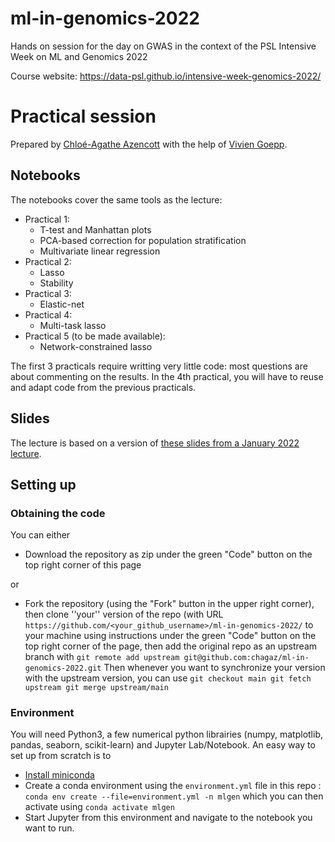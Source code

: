 # ml-in-genomics-2022
Hands on session for the day on GWAS in the context of the PSL Intensive Week on ML and Genomics 2022

Course website: https://data-psl.github.io/intensive-week-genomics-2022/

# Practical session
Prepared by [Chloé-Agathe Azencott](https://github.com/chagaz) with the help of [Vivien Goepp](https://github.com/vgoepp).
## Notebooks
The notebooks cover the same tools as the lecture:
* Practical 1: 
  * T-test and Manhattan plots
  * PCA-based correction for population stratification
  * Multivariate linear regression
* Practical 2:
  * Lasso
  * Stability
* Practical 3:
  * Elastic-net
* Practical 4:
  * Multi-task lasso
* Practical 5 (to be made available):
  * Network-constrained lasso

The first 3 practicals require writting very little code: most questions are about commenting on the results. In the 4th practical, you will have to reuse and adapt code from the previous practicals.

## Slides
The lecture is based on a version of [these slides from a January 2022 lecture](https://cloud.mines-paristech.fr/index.php/s/1ENMHAu0SvqwcT4).

## Setting up
### Obtaining the code
You can either
* Download the repository as zip under the green "Code" button on the top right corner of this page

or
* Fork the repository (using the "Fork" button in the upper right corner), then clone ''your'' version of the repo (with URL ``https://github.com/<your_github_username>/ml-in-genomics-2022/`` to your machine using instructions under the  green "Code" button on the top right corner of the page, then add the original repo as an upstream branch with ``git remote add upstream git@github.com:chagaz/ml-in-genomics-2022.git``
Then whenever you want to synchronize your version with the upstream version, you can use 
``git checkout main
git fetch upstream
git merge upstream/main``

### Environment
You will need Python3, a few numerical python librairies (numpy, matplotlib, pandas, seaborn, scikit-learn) and Jupyter Lab/Notebook. An easy way to set up from scratch is to 
* [Install miniconda](https://github.com/goepp/ml-in-genomics-2021/blob/master/miniconda)
* Create a conda environment using the `environment.yml` file in this repo : ``conda env create --file=environment.yml -n mlgen`` which you can then activate using ``conda activate mlgen``
* Start Jupyter from this environment and navigate to the notebook you want to run.
